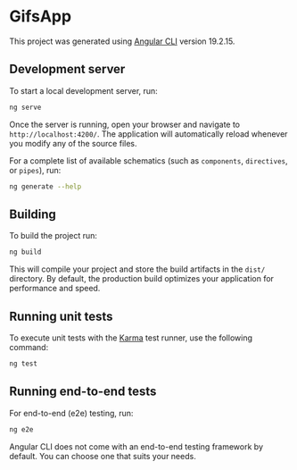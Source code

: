 # GifsApp

This project was generated using [Angular CLI](https://github.com/angular/angular-cli)
version 19.2.15.

## Development server

To start a local development server, run:

```bash
ng serve
```

Once the server is running, open your browser and navigate to `http://localhost:4200/`.
The application will automatically reload whenever you modify any of the source files.

For a complete list of available schematics
(such as `components`, `directives`, or `pipes`), run:

```bash
ng generate --help
```

## Building

To build the project run:

```bash
ng build
```

This will compile your project and store the build artifacts in the `dist/` directory.
By default, the production build optimizes your application for performance and speed.

## Running unit tests

To execute unit tests with the [Karma](https://karma-runner.github.io) test runner,
use the following command:

```bash
ng test
```

## Running end-to-end tests

For end-to-end (e2e) testing, run:

```bash
ng e2e
```

Angular CLI does not come with an end-to-end testing framework by default.
You can choose one that suits your needs.
